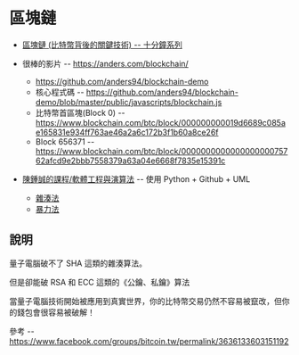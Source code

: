 # 區塊鏈

* [區塊鏈 (比特幣背後的關鍵技術) -- 十分鐘系列](https://www.slideshare.net/ccckmit/ss-238688151)
* 很棒的影片 -- https://anders.com/blockchain/
    * https://github.com/anders94/blockchain-demo
    * 核心程式碼 -- https://github.com/anders94/blockchain-demo/blob/master/public/javascripts/blockchain.js
    * 比特幣首區塊(Block 0) -- https://www.blockchain.com/btc/block/000000000019d6689c085ae165831e934ff763ae46a2a6c172b3f1b60a8ce26f
    * Block 656371 -- https://www.blockchain.com/btc/block/000000000000000000075762afcd9e2bbb7558379a63a04e6668f7835e15391c

* [陳鍾誠的課程/軟體工程與演算法](../../陳鍾誠/課程/軟體工程與演算法/) -- 使用 Python + Github + UML
    * [雜湊法](../../陳鍾誠/課程/軟體工程與演算法/_doc/alg/07-hashing.md)
    * [暴力法](../../陳鍾誠/課程/軟體工程與演算法/_doc/alg/08-bruteForce.md)


## 說明

量子電腦破不了 SHA 這類的雜湊算法。

但是卻能破 RSA 和 ECC 這類的《公鑰、私鑰》算法

當量子電腦技術開始被應用到真實世界，你的比特幣交易仍然不容易被竄改，但你的錢包會很容易被破解！
 
參考 -- https://www.facebook.com/groups/bitcoin.tw/permalink/3636133603151192